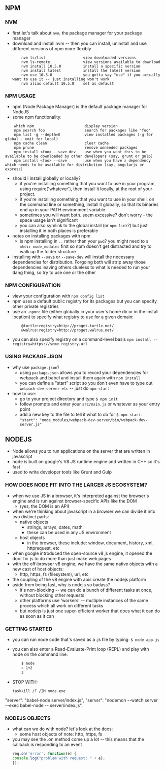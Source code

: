 ## NPM

### NVM
* first let's talk about `nvm`, the package manager for your package manager
* download and install nvm  -- then you can install, uninstall and use different versions of npm more flexibly
	```
		nvm ls/list                 view downloaded versions
		nvm ls-remote               view versions available to download
		nvm install 10.5.0          install a specific version
		nvm install latest          install the latest version
		nvm use 10.5.0              you gotta say "use" if you actually want to use it -- just installing won't work
		nvm alias default 10.5.0    set as default
	```

### NPM USAGE
* npm (Node Package Manager) is the default package manager for NodeJS
* some npm functionality:
```
	which npm                       display version
	npm search foo                  search for packages like 'foo'
	npm list -g --depth=0           view installed packages (-g for global - omit for local)
	npm cache clean                 clear cache
	npm prune                       remove unneeded packages
	npm install <foo> --save-dev    use when you want this to be available to be downloaded by other developers (say, grunt or gulp)
	npm install <foo> --save        use when you have a dependency which needs to be available for distribution (say, angularjs or express)
```

* should I install globally or locally?
	- if you're installing something that you want to use in your program, using require('whatever'), then install it locally, at the root of your project.
	- if you're installing something that you want to use in your shell, on the command line or something, install it globally, so that its binaries end up in your PATH environment variable.
	- sometimes you will want both. seem excessive? don't worry - the space usage isn't significant
	- you can also symlink to the global install (or `npm link`?) but just installing it in both places is preferable
* notes on installing packages with npm:
	- is npm installing in `..` rather than your `pwd`? you might need to `$ mkdir node_modules` first so npm doesn't get distracted and try to walk up the folder structure
* installing with `--save` or `--save-dev` will install the necessary dependencies for distribution. Forgoing both will strip away those dependencies leaving others clueless to what is needed to run your dang thing, so try to use one or the other

### NPM CONFIGURATION
* view your configuration with
	`npm config list`
* npm uses a default public registry for its packages but you can specify other private registries
* use an `.npmrc` file (either globally in your user's home dir or in the install location) to specify what registry to use for a given domain:
	```
		@turtle:registry=http://proget.turtle.net/
		@walrus:registry=http://proget.walrus.net/
	```
* you can also specify registry on a command-level basis
	`npm install --registry=https://some.registry.url`

### USING PACKAGE.JSON
* why use `package.json`?
	- using `package.json` allows you to record your dependencies for webpack and babel and install them again with `npm install`
	- you can define a "start" script so you don't even have to type out `webpack-dev-server etc` -- just do `npm start`
* how to use:
	- go to your project directory and type `$ npm init`
	- follow prompts and enter your `src/main.js` or whatever as your entry point
	- add a new key to the file to tell it what to do for `$ npm start`:
		`"start": "node_modules/webpack-dev-server/bin/webpack-dev-server.js"`



## NODEJS
* Node allows you to run applications on the server that are written in javascript
* node is built on google's V8 JS runtime engine and written in C++ so it's fast
* used to write developer tools like Grunt and Gulp

### HOW DOES NODE FIT INTO THE LARGER JS ECOSYSTEM?
* when we use JS in a browser, it's interpreted against the browser's engine and is run against browser-specific APIs like the DOM
	* (yes, the DOM is an API)
* when we're thinking about javascript in a browser we can divide it into two distinct parts:
	- native objects
		* strings, arrays, dates, math
		* these can be used in any JS environment
	- host objects
		* in the browser, these include: window, document, history, xml, httprequest, etc
* when google introduced the open-source v8 js engine, it opened the door for js to do more than just make web pages
* with the off-browser v8 engine, we have the same native objects with a new cast of host objects:
	- http, https, fs (filesystem), url, etc
* the coupling of the v8 engine with apis create the nodejs platform
* aside from being fast, why is nodejs so badass?
	- it's non-blocking -- we can do a bunch of different tasks at once, without blocking other requests
	- other platforms use 'workers' -- multiple instances of the same process which all work on different tasks
	- but nodejs is just one super-efficient worker that does what it can do as soon as it can

### GETTING STARTED
* you can run node code that's saved as a .js file by typing:
	`$ node app.js`
* you can also enter a Read-Evaluate-Print loop (REPL) and play with
  node on the command line:
	```bash
		$ node
		> 1+2
		3
	```

* STOP WITH:
	```
	taskkill /F /IM node.exe
	```

"server": "babel-node server/index.js",
"server": "nodemon --watch server --exec babel-node -- server/index.js",



### NODEJS OBJECTS
* what can we do with node? let's look at the docs:
	- some host objects of note: http, https, fs
* you may see the .on method come up a lot -- this means that the callback
  is responding to an event
	```javascript
	req.on('error', function(e) {
	console.log("problem with request: " + e);
	});
	```
